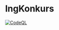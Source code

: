 # IngKonkurs

[![CodeQL](https://github.com/FlafyKings/IngKonkurs/actions/workflows/codeql.yml/badge.svg)](https://github.com/FlafyKings/IngKonkurs/actions/workflows/codeql.yml)
